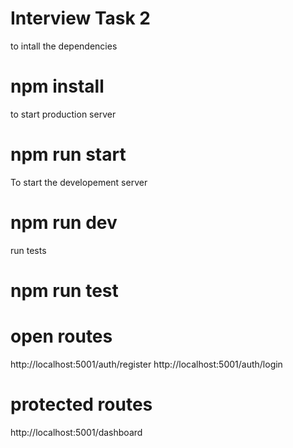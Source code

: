 # Interview Task 2
to intall the dependencies
# npm install 
to start production server
# npm run  start
To start the developement server
# npm run dev
run tests
# npm run test
# open routes
http://localhost:5001/auth/register
http://localhost:5001/auth/login

# protected routes
http://localhost:5001/dashboard





